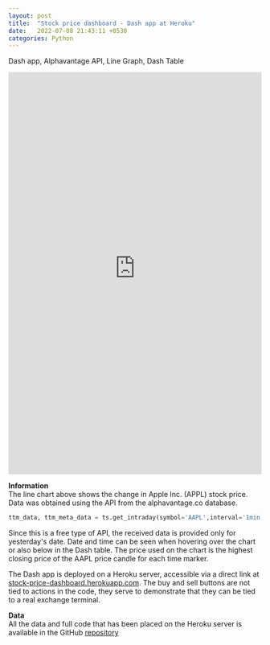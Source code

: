 ```yaml
---
layout: post
title:  "Stock price dashboard - Dash app at Heroku"
date:   2022-07-08 21:43:11 +0530
categories: Python
---
```

Dash app, Alphavantage API, Line Graph, Dash Table

<iframe src="https://stock-price-dashboard.herokuapp.com/" height="800px" width="100%" style="border:none;"></iframe>



























  

  
**Information**  
The line chart above shows the change in Apple Inc. (APPL) stock price. Data was obtained using the API from the alphavantage.co database. 
```python
ttm_data, ttm_meta_data = ts.get_intraday(symbol='AAPL',interval='1min', outputsize='compact')
```
Since this is a free type of API, the received data is provided only for yesterday's date. Date and time can be seen when hovering over the chart or also below in the Dash table. The price used on the chart is the highest closing price of the AAPL price candle for each time marker.  

The Dash app is deployed on a Heroku server, accessible via a direct link at <a href="https://stock-price-dashboard.herokuapp.com/" target="_blank">stock-price-dashboard.herokuapp.com</a>. The buy and sell buttons are not tied to actions in the code, they serve to demonstrate that they can be tied to a real exchange terminal.

**Data**  
All the data and full code that has been placed on the Heroku server is available in the GitHub <a href="https://github.com/JanCinis/stock-price-dashboard" target="_blank">repository</a>
